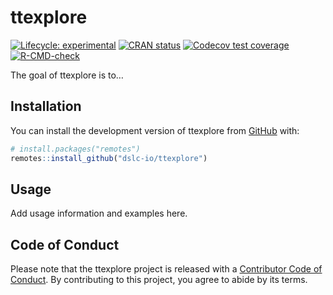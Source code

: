 
<!-- README.md is generated from README.Rmd. Please edit that file -->

# ttexplore

<!-- badges: start -->

[![Lifecycle:
experimental](https://img.shields.io/badge/lifecycle-experimental-orange.svg)](https://lifecycle.r-lib.org/articles/stages.html#experimental)
[![CRAN
status](https://www.r-pkg.org/badges/version/ttexplore)](https://CRAN.R-project.org/package=ttexplore)
[![Codecov test
coverage](https://codecov.io/gh/dslc-io/ttexplore/graph/badge.svg)](https://codecov.io/gh/dslc-io/ttexplore)
[![R-CMD-check](https://github.com/dslc-io/ttexplore/actions/workflows/R-CMD-check.yaml/badge.svg)](https://github.com/dslc-io/ttexplore/actions/workflows/R-CMD-check.yaml)
<!-- badges: end -->

The goal of ttexplore is to…

## Installation

You can install the development version of ttexplore from
[GitHub](https://github.com/) with:

``` r
# install.packages("remotes")
remotes::install_github("dslc-io/ttexplore")
```

## Usage

Add usage information and examples here.

## Code of Conduct

Please note that the ttexplore project is released with a [Contributor
Code of
Conduct](https://dslc-io.github.io/ttexplore/CODE_OF_CONDUCT.html). By
contributing to this project, you agree to abide by its terms.
